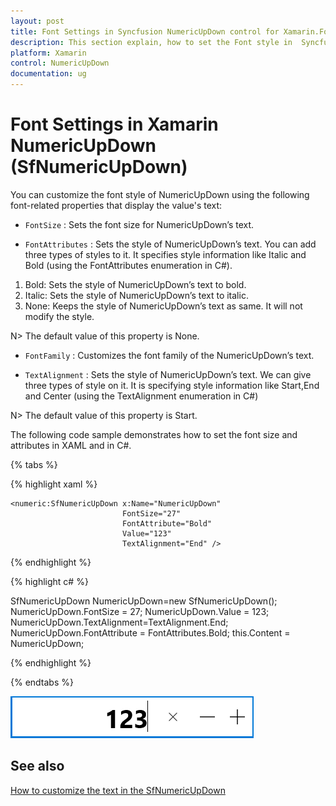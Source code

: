 ```yaml
---
layout: post
title: Font Settings in Syncfusion NumericUpDown control for Xamarin.Forms
description: This section explain, how to set the Font style in  Syncfusion NumericUpDown control for Xamarin.Forms.
platform: Xamarin
control: NumericUpDown
documentation: ug
---
```

# Font Settings in Xamarin NumericUpDown (SfNumericUpDown)

You can customize the font style of NumericUpDown using the following font-related properties that display the value's text:

* `FontSize` : Sets the font size for NumericUpDown’s text. 

* `FontAttributes` : Sets the style of NumericUpDown’s text. You can add three types of styles to it. It specifies style information like Italic and Bold (using the FontAttributes enumeration in C#).

1. Bold: Sets the style of NumericUpDown’s text to bold.
2. Italic: Sets the style of NumericUpDown’s text to italic.
3. None: Keeps the style of NumericUpDown’s text as same. It will not modify the style.

N> The default value of this property is None.

* `FontFamily` : Customizes the font family of the NumericUpDown’s text.

* `TextAlignment` : Sets the style of NumericUpDown’s text. We can give three types of style on it. It is specifying style information like Start,End and Center (using the TextAlignment enumeration in C#)

N> The default value of this property is Start.

The following code sample demonstrates how to set the font size and attributes in XAML and in C#.

{% tabs %}

{% highlight xaml %}

	<numeric:SfNumericUpDown x:Name="NumericUpDown" 
	                         FontSize="27" 
	                         FontAttribute="Bold" 
	                         Value="123" 
	                         TextAlignment="End" />
	
{% endhighlight %}

{% highlight c# %}

SfNumericUpDown NumericUpDown=new SfNumericUpDown();
NumericUpDown.FontSize = 27;
NumericUpDown.Value = 123;
NumericUpDown.TextAlignment=TextAlignment.End;
NumericUpDown.FontAttribute = FontAttributes.Bold;
this.Content = NumericUpDown;

{% endhighlight %}

{% endtabs %}

![Display the NumericUpDown control with FontCustomization](images/textformatend.png)

## See also

[How to customize the text in the SfNumericUpDown](https://www.syncfusion.com/kb/7672/how-to-customise-the-text-present-in-the-sfnumericupdown)
